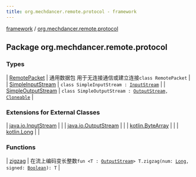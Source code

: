 ```yaml
---
title: org.mechdancer.remote.protocol - framework
---
```


[framework](../index.html) / [org.mechdancer.remote.protocol](./index.html)

## Package org.mechdancer.remote.protocol

### Types

| [RemotePacket](-remote-packet/index.html) | 通用数据包 用于无连接通信或建立连接`class RemotePacket` |
| [SimpleInputStream](-simple-input-stream/index.html) | `class SimpleInputStream : `[`InputStream`](https://docs.oracle.com/javase/6/docs/api/java/io/InputStream.html) |
| [SimpleOutputStream](-simple-output-stream/index.html) | `class SimpleOutputStream : `[`OutputStream`](https://docs.oracle.com/javase/6/docs/api/java/io/OutputStream.html)`, `[`Cloneable`](https://kotlinlang.org/api/latest/jvm/stdlib/kotlin/-cloneable/index.html) |

### Extensions for External Classes

| [java.io.InputStream](java.io.-input-stream/index.html) |  |
| [java.io.OutputStream](java.io.-output-stream/index.html) |  |
| [kotlin.ByteArray](kotlin.-byte-array/index.html) |  |
| [kotlin.Long](kotlin.-long/index.html) |  |

### Functions

| [zigzag](zigzag.html) | 在流上编码变长整数`fun <T : `[`OutputStream`](https://docs.oracle.com/javase/6/docs/api/java/io/OutputStream.html)`> T.zigzag(num: `[`Long`](https://kotlinlang.org/api/latest/jvm/stdlib/kotlin/-long/index.html)`, signed: `[`Boolean`](https://kotlinlang.org/api/latest/jvm/stdlib/kotlin/-boolean/index.html)`): T` |

